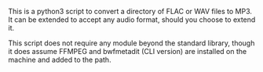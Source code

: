 This is a python3 script to convert a directory of FLAC or WAV files to MP3. It can be extended to accept any audio format, should you choose to extend it.

This script does not require any module beyond the standard library, though it does assume FFMPEG and bwfmetadit (CLI version) are installed on the machine and added to the path.
